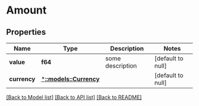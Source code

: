 # Amount

## Properties
Name | Type | Description | Notes
------------ | ------------- | ------------- | -------------
**value** | **f64** | some description  | [default to null]
**currency** | [***::models::Currency**](Currency.md) |  | [default to null]

[[Back to Model list]](../README.md#documentation-for-models) [[Back to API list]](../README.md#documentation-for-api-endpoints) [[Back to README]](../README.md)


